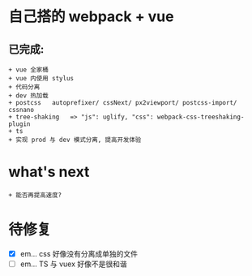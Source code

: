 # 自己搭的 webpack + vue

## 已完成:
	+ vue 全家桶
	+ vue 内使用 stylus
	+ 代码分离
	+ dev 热加载
	+ postcss   autoprefixer/ cssNext/ px2viewport/ postcss-import/ cssnano
	+ tree-shaking   => "js": uglify, "css": webpack-css-treeshaking-plugin
	+ ts
	+ 实现 prod 与 dev 模式分离, 提高开发体验

# what's next
	+ 能否再提高速度?


# 待修复
 - [x] em... css 好像没有分离成单独的文件  
 - [ ] em... TS 与 vuex 好像不是很和谐